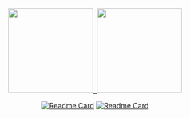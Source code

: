 <div align="center">

<!-- ![Github Graph](https://activity-graph.herokuapp.com/graph?username=HWON0720&area=false&theme=xcode&hide_border=true) -->
  
<a href="https://github.com/HWON0720">
  <img height="170em" src="https://github-readme-stats.vercel.app/api?username=HWON0720&line_height=24&width=150&show_icons=true&count_private=true&theme=nightowl"/>&nbsp;
  <img height="170em" src="https://github-readme-stats.vercel.app/api/top-langs/?username=HWON0720&layout=compact&theme=nightowl"/>
</a>

<!-- [![Readme Card](https://github-readme-stats.vercel.app/api/pin/?username=HWON0720&repo=algorithm-by-python&&show_owner=true&width="200"&theme=nightowl)](https://github.com/HWON0720/algorithm-by-python) -->
[![Readme Card](https://github-readme-stats.vercel.app/api/pin/?username=HWON0720&repo=servlet-test&&show_owner=true&width="200"&theme=nightowl)](https://github.com/HWON0720/servlet-test)
[![Readme Card](https://github-readme-stats.vercel.app/api/pin/?username=HWON0720&repo=TIL&&show_owner=true&width="150"&theme=nightowl)](https://github.com/HWON0720/TIL)

</div>
  
<!--
**HWON0720/HWON0720** is a ✨ _special_ ✨ repository because its `README.md` (this file) appears on your GitHub profile.

Here are some ideas to get you started:

- 🔭 I’m currently working on ...
- 🌱 I’m currently learning ...
- 👯 I’m looking to collaborate on ...
- 🤔 I’m looking for help with ...
- 💬 Ask me about ...
- 📫 How to reach me: ...
- 😄 Pronouns: ...
- ⚡ Fun fact: ...
-->
